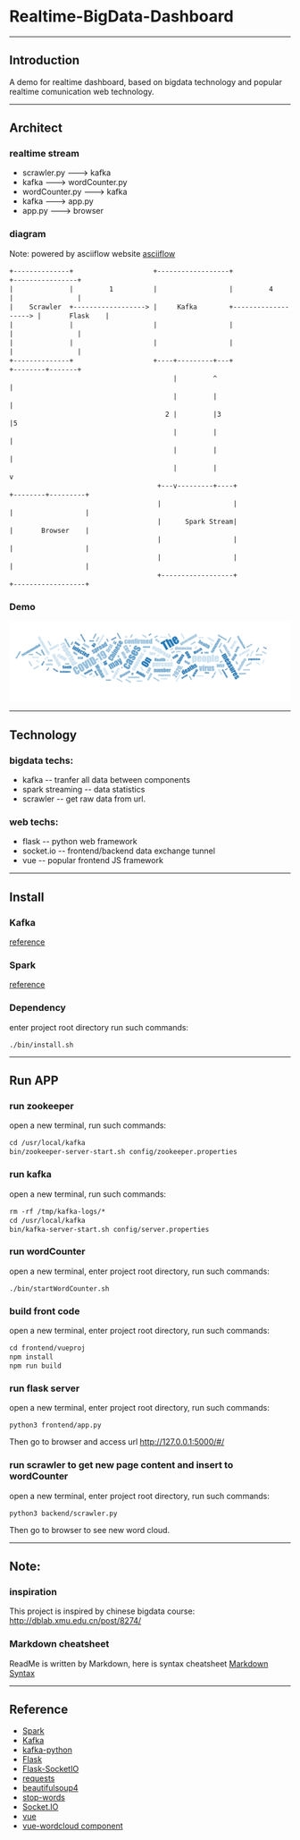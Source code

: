 # Realtime-BigData-Dashboard

---
## Introduction
A demo for realtime dashboard, based on bigdata technology and popular realtime comunication web technology.

---
## Architect

### realtime stream
- scrawler.py ---> kafka
- kafka ---> wordCounter.py
- wordCounter.py ---> kafka
- kafka ---> app.py
- app.py ---> browser

### diagram

Note: powered by asciiflow website [asciiflow](http://asciiflow.com/)

```
+--------------+                    +------------------+                     +----------------+
|              |         1          |                  |         4           |                |
|    Scrawler  +------------------> |     Kafka        +-------------------> |       Flask    |
|              |                    |                  |                     |                |
|              |                    |                  |                     |                |
+--------------+                    +----+---------+---+                     +--------+-------+
                                         |         ^                                  |
                                         |         |                                  |
                                       2 |         |3                                 |5
                                         |         |                                  |
                                         |         |                                  |
                                         |         |                                  v
                                     +---v---------+----+                    +--------+---------+
                                     |                  |                    |                  |
                                     |      Spark Stream|                    |       Browser    |
                                     |                  |                    |                  |
                                     |                  |                    |                  |
                                     +------------------+                    +------------------+

```

### Demo

![demo](wordCloud.png)

---
## Technology
### bigdata techs:
* kafka -- tranfer all data between components
* spark streaming -- data statistics
* scrawler -- get raw data from url.


### web techs:
* flask -- python web framework
* socket.io -- frontend/backend data exchange tunnel
* vue -- popular frontend JS framework

---
## Install
### Kafka

[reference](http://dblab.xmu.edu.cn/blog/1096-2/)

### Spark

[reference](http://dblab.xmu.edu.cn/blog/1307-2/)

### Dependency

enter project root directory
run such commands:

```
./bin/install.sh
```

---
## Run APP
### run zookeeper
open a new terminal, 
run such commands:

```
cd /usr/local/kafka
bin/zookeeper-server-start.sh config/zookeeper.properties
```

### run kafka
open a new terminal, 
run such commands:

```
rm -rf /tmp/kafka-logs/*
cd /usr/local/kafka
bin/kafka-server-start.sh config/server.properties
```

### run wordCounter
open a new terminal, 
enter project root directory,
run such commands:

```
./bin/startWordCounter.sh
```

### build front code

open a new terminal, 
enter project root directory,
run such commands:

```
cd frontend/vueproj
npm install
npm run build
```

### run flask server

open a new terminal, 
enter project root directory,
run such commands:

```
python3 frontend/app.py
```

Then go to browser and access url 
http://127.0.0.1:5000/#/


### run scrawler to get new page content and insert to wordCounter
open a new terminal, 
enter project root directory,
run such commands:

```
python3 backend/scrawler.py
```

Then go to browser to see new word cloud.



---
## Note:
### inspiration
This project is inspired by chinese bigdata course:
http://dblab.xmu.edu.cn/post/8274/

### Markdown cheatsheet
ReadMe is written by Markdown, here is syntax cheatsheet [Markdown Syntax](https://www.markdown.xyz/cheat-sheet/)

---
## Reference
- [Spark](http://spark.apache.org/docs/2.1.0/)
- [Kafka](http://kafka.apache.org/)
- [kafka-python](https://pypi.org/project/kafka-python/)
- [Flask](https://flask.palletsprojects.com/en/1.1.x/)
- [Flask-SocketIO](https://flask-socketio.readthedocs.io/en/latest/)
- [requests](https://2.python-requests.org/en/master/)
- [beautifulsoup4](https://pypi.org/project/beautifulsoup4/)
- [stop-words](https://pypi.org/project/stop-words/)
- [Socket.IO](https://socket.io/)
- [vue](https://vuejs.org/v2/guide/)
- [vue-wordcloud component](https://github.com/feifang/vue-wordcloud)
